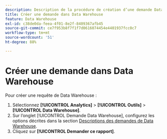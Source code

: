 ```yaml
---
description: Description de la procédure de création d’une demande Data Warehouse.
title: Créer une demande dans Data Warehouse
feature: Data Warehouse
exl-id: c38de0da-feea-4f01-8e2f-8409367afb45
source-git-commit: ce7f953b8f7f1f7d0616074454e4401937fcc0c7
workflow-type: tm+mt
source-wordcount: '51'
ht-degree: 88%

---
```


# Créer une demande dans Data Warehouse

Pour créer une requête de Data Warehouse :

1. Sélectionnez **[!UICONTROL Analytics]** > **[!UICONTROL Outils]** > **[!UICONTROL Data Warehouse]**.
1. Sur l’onglet [!UICONTROL Demande Data Warehouse], configurez les options décrites dans la section [Descriptions des demandes de Data Warehouse](/help/export/data-warehouse/data-warehouse.md#section_F21C78ED36884C389C852E876AF5CDE8).
1. Cliquez sur **[!UICONTROL Demander ce rapport]**.
